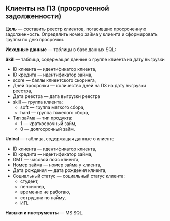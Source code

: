 ## Клиенты на ПЗ (просроченной задолженности)

**Цель** — составить реестр клиентов, погасивших просроченную задолженность. Определить номер займа у клиента и сформировать группы по дню просрочки.

**Исходные данные** — таблицы в базе данных SQL:

**Skill** — таблица, содержащая данные о группе клиента на дату выгрузки 
- ID клиента — идентификатор клиента,
- ID кредита — идентификатор займа,
- score — баллы клиентского скоринга,
- Дней просрочки — количество дней на ПЗ на дату выгрузки реестра,
- Дата реестра — дата выгрузки реестра
- skill — группа клиента:
  - soft — группа мягкого сбора,
  - hard — группа тяжелого сбора,
- Тип займа — тип продукта:
  - 1 — краткосрочный займ,
  - 0 — долгосрочный займ.
 
**Unical** — таблица, содержащая данные о клиенте 
- ID клиента — идентификатор клиента,
- ID кредита — идентификатор займа,
- GMT — часовой пояс клиента,
- Номер займа — номер займа у клиента,
- Дата рождения — дата рождения клиента,
- Социальный статус — социальный статус клиента:
  - студент,
  - пенсионер,
  - временно не работаю,
  - сотрудник по найму,
  - ИП. 

**Навыки и инструменты** — MS SQL.

